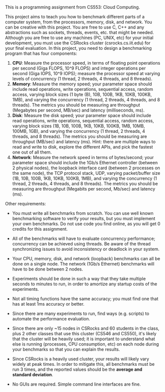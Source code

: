 This is a programming assignment from CS553: Cloud Computing.

This project aims to teach you how to benchmark different parts of a computer system, from the processors, memory, disk, and network.
You can be creative with this project. You are free to use C, C++ and any abstractions such as sockets, threads, events, etc. that might be needed. Although you are free to use any machines (PC, UNIX, etc) for your initial development, you must use the CSRocks cluster (csrocks.cs.iit.edu) for your final evaluation.
In this project, you need to design a benchmarking program that has four components:

1. **CPU**: Measure the processor speed, in terms of floating point operations per second (Giga FLOPS, 10^9 FLOPS) and integer operations per second (Giga IOPS, 10^9 IOPS); measure the processor speed at varying levels of concurrency (1 thread, 2 threads, 4 threads, and 8 threads).
2. **Memory**: Measure the memory speed; your parameter space should include read operations, write operations, sequential access, random access, varying block sizes (1 byte (B), 10B, 100B, 1KB, 10KB, 100KB, 1MB), and varying the concurrency (1 thread, 2 threads, 4 threads, and 8 threads). The metrics you should be measuring are throughput
(Megabytes per second, MB/sec) and latency (milliseconds, ms).
3. **Disk**: Measure the disk speed; your parameter space should include read operations, write operations, sequential access, random access, varying block sizes (1B, 10B, 100B, 1KB, 10KB, 100KB, 1MB, 10MB, 100MB, 1GB), and varying the concurrency (1 thread, 2 threads, 4 threads, and 8 threads). The metrics you should be measuring are throughput (MB/sec) and latency (ms). Hint: there are multiple ways to read and write to disk, explore the different APIs, and pick the fastest one out of all them.
4. **Network**: Measure the network speed in terms of bytes/second; your parameter space should include the 1Gb/s Ethernet controller (between 2 physical nodes), the loopback interface card (between 2 processes on the same node), the TCP protocol stack, UDP, varying packet/buffer size (1B, 10B, 100B, 1KB, 10KB, 100KB, 1MB), and varying the concurrency (1 thread, 2 threads, 4 threads, and 8 threads). The metrics you should be measuring are throughput (Megabits per second, Mb/sec) and latency (ms).

Other requirements:

* You must write all benchmarks from scratch. You can use well known benchmarking software to verify your results, but you must implement your own benchmarks. Do not use code you find online, as you will get 0 credits for this assignment.

* All of the benchmarks will have to evaluate concurrency performance; concurrency can be achieved using threads. Be aware of the thread synchronizing issues to avoid inconsistency or deadlock in your system.

* Your CPU, memory, disk, and network (loopback) benchmarks can all be done on a single node. The network (1Gb/s Ethernet) benchmarks will have to be done between 2 nodes.

* Experiments should be done in such a way that they take multiple seconds to minutes to run, in order to amortize any startup costs of the experiments.

* Not all timing functions have the same accuracy; you must find one that has at least 1ms accuracy or better.

* Since there are many experiments to run, find ways (e.g. scripts) to automate the performance evaluation.

* Since there are only ~15 nodes in CSRocks and 60 students in the class, plus 2 other classes that use this cluster (CS546 and CS550), it's likely that the cluster will be heavily used; it is important to understand what else is running (processes, CPU consumption, etc) on each node during your benchmarks so that you can explain the results.

* Since CSRocks is a heavily used cluster, your results will likely vary widely at peak times. In order to mitigate this, all benchmarks must be run 3 times, and the reported values should be the **average and standard deviation**.

* No GUIs are required. Simple command line interfaces are fine.